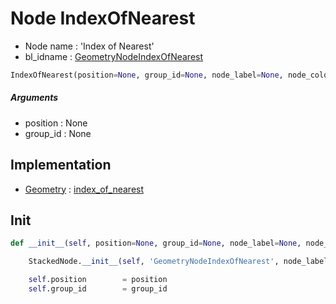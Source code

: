 # Node IndexOfNearest

- Node name : 'Index of Nearest'
- bl_idname : [GeometryNodeIndexOfNearest](https://docs.blender.org/api/current/bpy.types.{bl_idname}.html)


``` python
IndexOfNearest(position=None, group_id=None, node_label=None, node_color=None)
```
##### Arguments

- position : None
- group_id : None

## Implementation

- [Geometry](/docs/GeoNodes/Geometry.md) : [index_of_nearest](/docs/GeoNodes/Geometry.md#index_of_nearest)

## Init

``` python
def __init__(self, position=None, group_id=None, node_label=None, node_color=None):

    StackedNode.__init__(self, 'GeometryNodeIndexOfNearest', node_label=node_label, node_color=node_color)

    self.position        = position
    self.group_id        = group_id
```
